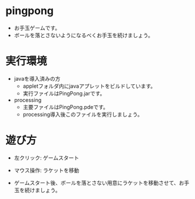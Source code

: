 # pingpong
- お手玉ゲームです。
- ボールを落とさないようになるべくお手玉を続けましょう。

# 実行環境
- javaを導入済みの方
	- appletフォルダ内にjavaアプレットをビルドしています。
	- 実行ファイルはPingPong.jarです。
- processing
	- 主要ファイルはPingPong.pdeです。
	- processing導入後このファイルを実行しましょう。

# 遊び方

- 左クリック: ゲームスタート
- マウス操作: ラケットを移動

- ゲームスタート後、ボールを落とさない用意にラケットを移動させて、お手玉を続けましょう。